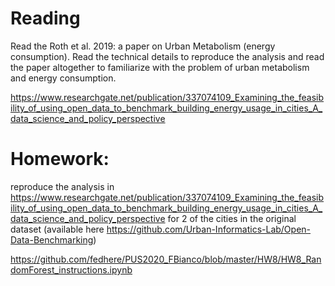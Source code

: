 
# Reading
Read the Roth et al. 2019: a paper on Urban Metabolism (energy consumption). Read the technical details to reproduce the analysis and read the paper altogether to familiarize with the problem of urban metabolism and energy consumption.

https://www.researchgate.net/publication/337074109_Examining_the_feasibility_of_using_open_data_to_benchmark_building_energy_usage_in_cities_A_data_science_and_policy_perspective 
# Homework:

reproduce the analysis in https://www.researchgate.net/publication/337074109_Examining_the_feasibility_of_using_open_data_to_benchmark_building_energy_usage_in_cities_A_data_science_and_policy_perspective for 2 of the cities in the original dataset (available here https://github.com/Urban-Informatics-Lab/Open-Data-Benchmarking)

https://github.com/fedhere/PUS2020_FBianco/blob/master/HW8/HW8_RandomForest_instructions.ipynb

